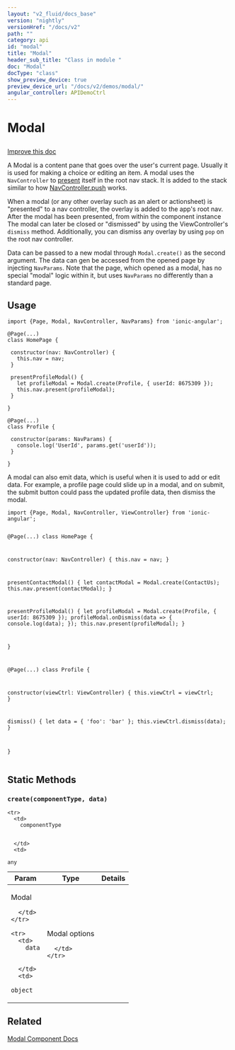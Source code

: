 ```yaml
---
layout: "v2_fluid/docs_base"
version: "nightly"
versionHref: "/docs/v2"
path: ""
category: api
id: "modal"
title: "Modal"
header_sub_title: "Class in module "
doc: "Modal"
docType: "class"
show_preview_device: true
preview_device_url: "/docs/v2/demos/modal/"
angular_controller: APIDemoCtrl 
---
```










<h1 class="api-title">
<a class="anchor" name="modal" href="#modal"></a>

Modal






</h1>

<a class="improve-v2-docs" href='http://github.com/driftyco/ionic/edit/2.0//home/ubuntu/ionic/ionic/components/modal/modal.ts#L2'>
Improve this doc
</a>






<p>A Modal is a content pane that goes over the user&#39;s current page.
Usually it is used for making a choice or editing an item. A modal uses the
<code>NavController</code> to
<a href='/docs/v2/api/components/nav/NavController/#present'>present</a>
itself in the root nav stack. It is added to the stack similar to how
<a href='/docs/v2/api/components/nav/NavController/#push'>NavController.push</a>
works.</p>
<p>When a modal (or any other overlay such as an alert or actionsheet) is
&quot;presented&quot; to a nav controller, the overlay is added to the app&#39;s root nav.
After the modal has been presented, from within the component instance The
modal can later be closed or &quot;dismissed&quot; by using the ViewController&#39;s
<code>dismiss</code> method. Additionally, you can dismiss any overlay by using <code>pop</code>
on the root nav controller.</p>
<p>Data can be passed to a new modal through <code>Modal.create()</code> as the second
argument. The data can gen be accessed from the opened page by injecting
<code>NavParams</code>. Note that the page, which opened as a modal, has no special
&quot;modal&quot; logic within it, but uses <code>NavParams</code> no differently than a
standard page.</p>

<!-- @usage tag -->

<h2><a class="anchor" name="usage" href="#usage"></a>Usage</h2>

<pre><code class="lang-ts">import {Page, Modal, NavController, NavParams} from &#39;ionic-angular&#39;;

@Page(...)
class HomePage {

 constructor(nav: NavController) {
   this.nav = nav;
 }

 presentProfileModal() {
   let profileModal = Modal.create(Profile, { userId: 8675309 });
   this.nav.present(profileModal);
 }

}

@Page(...)
class Profile {

 constructor(params: NavParams) {
   console.log(&#39;UserId&#39;, params.get(&#39;userId&#39;));
 }

}
</code></pre>
<p>A modal can also emit data, which is useful when it is used to add or edit
data. For example, a profile page could slide up in a modal, and on submit,
the submit button could pass the updated profile data, then dismiss the
modal.</p>
<pre><code class="lang-ts">import {Page, Modal, NavController, ViewController} from &#39;ionic-angular&#39;;

@Page(...)
class HomePage {

 constructor(nav: NavController) {
   this.nav = nav;
 }

 presentContactModal() {
   let contactModal = Modal.create(ContactUs);
   this.nav.present(contactModal);
 }

 presentProfileModal() {
   let profileModal = Modal.create(Profile, { userId: 8675309 });
   profileModal.onDismiss(data =&gt; {
     console.log(data);
   });
   this.nav.present(profileModal);
 }

}

@Page(...)
class Profile {

 constructor(viewCtrl: ViewController) {
   this.viewCtrl = viewCtrl;
 }

 dismiss() {
   let data = { &#39;foo&#39;: &#39;bar&#39; };
   this.viewCtrl.dismiss(data);
 }

}
</code></pre>




<!-- @property tags -->
<h2><a class="anchor" name="static-methods" href="#static-methods"></a>Static Methods</h2>
<div id="create"></div>
<h3><code>create(componentType,&nbsp;data)</code>
  
</h3>




<table class="table param-table" style="margin:0;">
  <thead>
    <tr>
      <th>Param</th>
      <th>Type</th>
      <th>Details</th>
    </tr>
  </thead>
  <tbody>
    
    <tr>
      <td>
        componentType
        
        
      </td>
      <td>
        
  <code>any</code>
      </td>
      <td>
        <p>Modal</p>

        
      </td>
    </tr>
    
    <tr>
      <td>
        data
        
        
      </td>
      <td>
        
  <code>object</code>
      </td>
      <td>
        <p>Modal options</p>

        
      </td>
    </tr>
    
  </tbody>
</table>









<!-- instance methods on the class --><!-- related link -->

<h2><a class="anchor" name="related" href="#related"></a>Related</h2>

<a href='/docs/v2/components#modals'>Modal Component Docs</a><!-- end content block -->


<!-- end body block -->

